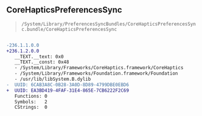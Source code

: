 ## CoreHapticsPreferencesSync

> `/System/Library/PreferencesSyncBundles/CoreHapticsPreferencesSync.bundle/CoreHapticsPreferencesSync`

```diff

-236.1.1.0.0
+236.1.2.0.0
   __TEXT.__text: 0x0
   __TEXT.__const: 0x48
   - /System/Library/Frameworks/CoreHaptics.framework/CoreHaptics
   - /System/Library/Frameworks/Foundation.framework/Foundation
   - /usr/lib/libSystem.B.dylib
-  UUID: 6CAB3A8C-0B28-3A0D-8D89-4799DBE0EBD6
+  UUID: EA3BD419-4FAF-31E4-865E-7CB6222F2C69
   Functions: 0
   Symbols:   2
   CStrings:  0

```

